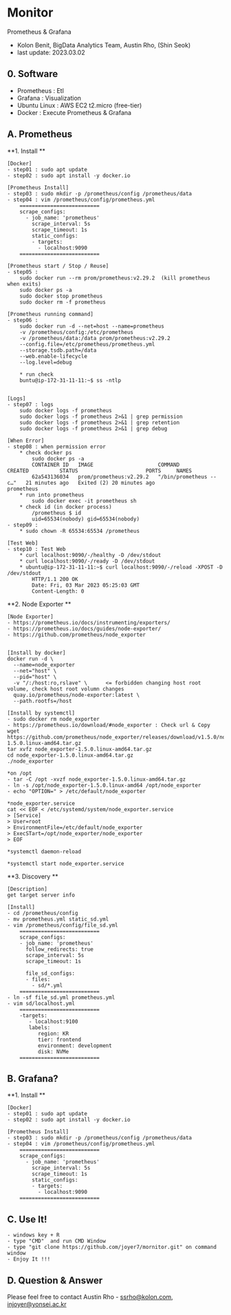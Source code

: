 # Monitor
Prometheus & Grafana
- Kolon Benit, BigData Analytics Team, Austin Rho, (Shin Seok)
- last update: 2023.03.02

## 0. Software
- Prometheus : Etl
- Grafana : Visualization
- Ubuntu Linux : AWS EC2 t2.micro (free-tier)
- Docker : Execute Prometheus & Grafana


## A. Prometheus

**1. Install **

	[Docker]
    - step01 : sudo apt update
	- step02 : sudo apt install -y docker.io
	
	[Prometheus Install]
    - step03 : sudo mkdir -p /prometheus/config /prometheus/data
    - step04 : vim /prometheus/config/prometheus.yml
	    ==========================
		scrape_configs:
		  - job_name: 'prometheus'
		    scrape_interval: 5s
		    scrape_timeout: 1s
		    static_configs:
		    - targets:
		      - localhost:9090
	    ==========================
	
	[Prometheus start / Stop / Reuse]
	- step05 :
	    sudo docker run --rm prom/prometheus:v2.29.2  (kill prometheus when exits) 
		sudo docker ps -a
		sudo docker stop prometheus
		sudo docker rm -f prometheus
	
	[Prometheus running command]
	- step06 : 
		sudo docker run -d --net=host --name=prometheus 
		-v /prometheus/config:/etc/prometheus
		-v /prometheus/data:/data prom/prometheus:v2.29.2
		--config.file=/etc/prometheus/prometheus.yml
		--storage.tsdb.path=/data
		--web.enable-lifecycle
		--log.level=debug
		
		* run check
		buntu@ip-172-31-11-11:~$ ss -ntlp
		

	[Logs]
	- step07 : logs
		sudo docker logs -f prometheus
		sudo docker logs -f prometheus 2>&1 | grep permission
		sudo docker logs -f prometheus 2>&1 | grep retention
		sudo docker logs -f prometheus 2>&1 | grep debug
	
	[When Error]	
	- step08 : when permission error
		* check docker ps 
			sudo docker ps -a
			CONTAINER ID   IMAGE                     COMMAND                  CREATED          STATUS                      PORTS     NAMES
			62a543136034   prom/prometheus:v2.29.2   "/bin/prometheus --c…"   21 minutes ago   Exited (2) 20 minutes ago             prometheus
		* run into prometheus
			sudo docker exec -it prometheus sh
		* check id (in docker process)
			/prometheus $ id
			uid=65534(nobody) gid=65534(nobody)
	- step09 : 
		* sudo chown -R 65534:65534 /prometheus
		
	[Test Web]
	- step10 : Test Web
		* curl localhost:9090/-/healthy -D /dev/stdout
		* curl localhost:9090/-/ready -D /dev/stdout
		* ubuntu@ip-172-31-11-11:~$ curl localhost:9090/-/reload -XPOST -D /dev/stdout
			HTTP/1.1 200 OK
			Date: Fri, 03 Mar 2023 05:25:03 GMT
			Content-Length: 0	


**2. Node Exporter **

	[Node Exporter]
	- https://prometheus.io/docs/instrumenting/exporters/
	- https://prometheus.io/docs/guides/node-exporter/
	- https://github.com/prometheus/node_exporter
	

	[Install by docker]
	docker run -d \
	  --name=node_exporter
	  --net="host" \
	  --pid="host" \
	  -v "/:/host:ro,rslave" \      <= forbidden changing host root volume, check host root volumn changes
	  quay.io/prometheus/node-exporter:latest \
	  --path.rootfs=/host
	
	[Install by systemctl]
	- sudo docker rm node_exporter
	- https://prometheus.io/download/#node_exporter : Check url & Copy
	wget https://github.com/prometheus/node_exporter/releases/download/v1.5.0/node_exporter-1.5.0.linux-amd64.tar.gz
	tar xvfz node_exporter-1.5.0.linux-amd64.tar.gz
	cd node_exporter-1.5.0.linux-amd64.tar.gz
	./node_exporter
	
	*on /opt
	- tar -C /opt -xvzf node_exporter-1.5.0.linux-amd64.tar.gz
	- ln -s /opt/node_exporter-1.5.0.linux-amd64 /opt/node_exporter
	- echo "OPTION=" > /etc/default/node_exporter
	
	*node_exporter.service
	cat << EOF < /etc/systemd/system/node_exporter.service
	> [Service]
	> User=root
	> EnvironmentFile=/etc/default/node_exporter
	> ExecSTart=/opt/node_exporter/node_exporter
	> EOF
	
	*systemctl daemon-reload
	
	*systemctl start node_exporter.service
	
	
**3. Discovery **

	[Description]
	get target server info
	
	[Install]
	- cd /prometheus/config
	- mv prometheus.yml static_sd.yml
	- vim /prometheus/config/file_sd.yml
	    ==========================
		scrape_configs:
	    - job_name: 'prometheus'
	      follow_redirects: true
	      scrape_interval: 5s
	      scrape_timeout: 1s
		
	      file_sd_configs:
	      - files:
	        - sd/*.yml
	    ==========================
	- ln -sf file_sd.yml prometheus.yml
	- vim sd/localhost.yml
	    ==========================
	    -targets:
	       - localhost:9100
	       labels:
	          region: KR
	          tier: frontend
	          environment: development
	          disk: NVMe
	    ==========================

## B. Grafana?

**1. Install **

	[Docker]
    - step01 : sudo apt update
	- step02 : sudo apt install -y docker.io
	
	[Prometheus Install]
    - step03 : sudo mkdir -p /prometheus/config /prometheus/data
    - step04 : vim /prometheus/config/prometheus.yml
	    ==========================
		scrape_configs:
		  - job_name: 'prometheus'
			scrape_interval: 5s
			scrape_timeout: 1s
			static_configs:
			- targets:
			  - localhost:9090
		==========================
	
	
## C. Use It!
    - windows key + R
    - type "CMD"  and run CMD Window
    - type "git clone https://github.com/joyer7/mornitor.git" on command window
    - Enjoy It !!!
    

## D. Question & Answer
Please feel free to contact Austin Rho 
    - ssrho@kolon.com, injoyer@yonsei.ac.kr
	
	